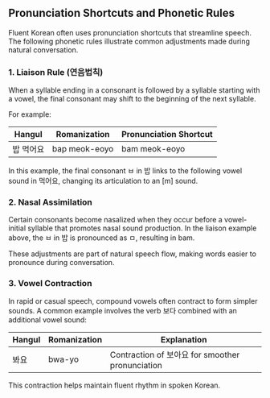 ## Pronunciation Shortcuts and Phonetic Rules

Fluent Korean often uses pronunciation shortcuts that streamline speech. The following phonetic rules illustrate common adjustments made during natural conversation.

### 1. Liaison Rule (연음법칙)
When a syllable ending in a consonant is followed by a syllable starting with a vowel, the final consonant may shift to the beginning of the next syllable.

For example:

| Hangul         | Romanization    | Pronunciation Shortcut |
|----------------|-----------------|------------------------|
| 밥 먹어요      | bap meok-eoyo   | bam meok-eoyo          |

In this example, the final consonant ㅂ in 밥 links to the following vowel sound in 먹어요, changing its articulation to an [m] sound.

### 2. Nasal Assimilation
Certain consonants become nasalized when they occur before a vowel-initial syllable that promotes nasal sound production. In the liaison example above, the ㅂ in 밥 is pronounced as ㅁ, resulting in bam.

These adjustments are part of natural speech flow, making words easier to pronounce during conversation.

### 3. Vowel Contraction
In rapid or casual speech, compound vowels often contract to form simpler sounds. A common example involves the verb 보다 combined with an additional vowel sound:

| Hangul | Romanization | Explanation                                 |
|--------|--------------|---------------------------------------------|
| 봐요   | bwa-yo       | Contraction of 보아요 for smoother pronunciation |

This contraction helps maintain fluent rhythm in spoken Korean.
